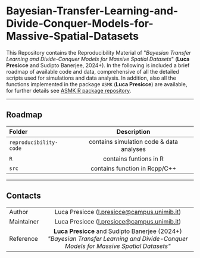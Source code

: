 # Bayesian-Transfer-Learning-and-Divide-Conquer-Models-for-Massive-Spatial-Datasets
This Repository contains the Reproducibility Material of "_Bayesian Transfer Learning and Divide-Conquer Models for Massive Spatial Datasets_" (**Luca Presicce** and Sudipto Banerjee, 2024+). In the following is included a brief roadmap of available code and data, comprehensive of all the detailed scripts used for simulations and data analysis. In addition, also all the functions implemented in the package `ASMK` (**Luca Presicce**) are available, for further details see [ASMK R package repository](https://github.com/lucapresicce/ASMK).

--------------------------------------------------------------------------------
## Roadmap

| Folder | Description |
| :--- | :---: |
| `reproducibility-code` | contains simulation code & data analyses |
| `R` | contains funtions in R |
| `src` | contains function in Rcpp/C++ |

--------------------------------------------------------------------------------
## Contacts

| | |
| :--- | :---: |
| Author | Luca Presicce (l.presicce@campus.unimib.it) |
| Maintainer | Luca Presicce (l.presicce@campus.unimib.it) |
| Reference | **Luca Presicce** and Sudipto Banerjee (2024+) *"Bayesian Transfer Learning and Divide-Conquer Models for Massive Spatial Datasets"*  |

<!--
Maintainer: l.presicce@campus.unimib.it
Reference: **Luca Presicce** and Sudipto Banerjee (2024+) *"Accelerated Meta-Kriging for massive Spatial dataset"* 
-->


